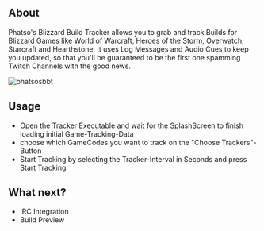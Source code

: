 ## About

Phatso's Blizzard Build Tracker allows you to grab and track Builds for Blizzard Games like World of Warcraft,
Heroes of the Storm, Overwatch, Starcraft and Hearthstone.
It uses Log Messages and Audio Cues to keep you updated, so that you'll be guaranteed to be
the first one spamming Twitch Channels with the good news.


![phatsosbbt](https://cloud.githubusercontent.com/assets/16072625/12184569/4e7fcd72-b596-11e5-8855-308ccad90e9f.png)



## Usage
- Open the Tracker Executable and wait for the SplashScreen to finish loading initial Game-Tracking-Data
- choose which GameCodes you want to track on the "Choose Trackers"-Button
- Start Tracking by selecting the Tracker-Interval in Seconds and press Start Tracking


## What next?
- IRC Integration
- Build Preview

